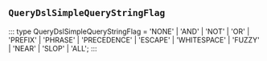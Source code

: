 ## `QueryDslSimpleQueryStringFlag`
:::
type QueryDslSimpleQueryStringFlag = 'NONE' | 'AND' | 'NOT' | 'OR' | 'PREFIX' | 'PHRASE' | 'PRECEDENCE' | 'ESCAPE' | 'WHITESPACE' | 'FUZZY' | 'NEAR' | 'SLOP' | 'ALL';
:::
